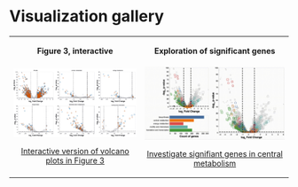# Visualization gallery

<div>
    <table>
        <tr>
            <th>
                <p>Figure 3, interactive </p>
            </th>
            <th>
                <p>Exploration of significant genes</p>
            </th>
        </tr>
        <tr>
            <td>
                <a href="figure3.html" title="Go to interactive visualization" display='inline'>
                    <img src="img/figure3.gif" alt="manuscript figure 3, interactive" width="350"/>
                    <p style="text-align: center">Interactive version of volcano plots in Figure 3</p>
                </a>
            </td>
            <td>
                <a href="volcano_3window.html" title="Go to interactive visualization" display='inline'>
                    <img src="img/volcano_3window.gif" alt="central metabolism gene counts, interactive" width="400"/>
                    <p style="text-align: center">Investigate signifiant genes in central metabolism</p>
                </a>
            </td>
        </tr>
    </table>
</div>

